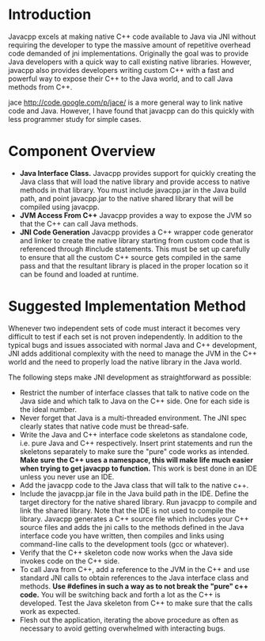 # Introduction #

Javacpp excels at making native C++ code available to Java via JNI without requiring the developer to type the massive amount of repetitive overhead code demanded of jni implementations. Originally the goal was to provide Java developers with a quick way to call existing native libraries. However, javacpp also provides developers writing custom C++ with a fast and powerful way to expose their C++ to the Java world, and to call Java methods from C++.

jace http://code.google.com/p/jace/ is a more general way to link native code and Java. However, I have found that javacpp can do this quickly with less programmer study for simple cases.

# Component Overview #
  * **Java Interface Class.** Javacpp provides support for quickly creating the Java class that will load the native library and provide access to native methods in that library. You must include javacpp.jar in the Java build path, and point javacpp.jar to the native shared library that will be compiled using javacpp.
  * **JVM Access From C++** Javacpp provides a way to expose the JVM so that the C++ can call Java methods.
  * **JNI Code Generation** Javacpp provides a C++ wrapper code generator and linker to create the native library starting from custom code that is referenced through #include statements. This must be set up carefully to ensure that all the custom C++ source gets compiled in the same pass and that the resultant library is placed in the proper location so it can be found and loaded at runtime.

# Suggested Implementation Method #

Whenever two independent sets of code must interact it becomes very difficult to test if each set is not proven independently. In addition to the typical bugs and issues associated with normal Java and C++ development, JNI adds additional complexity with the need to manage the JVM in the C++ world and the need to properly load the native library in the Java world.

The following steps make JNI development as straightforward as possible:

  * Restrict the number of interface classes that talk to native code on the Java side and which talk to Java on the C++ side. One for each side is the ideal number.
  * Never forget that Java is a multi-threaded environment. The JNI spec clearly states that native code must be thread-safe.
  * Write the Java and C++ interface code skeletons as standalone code, i.e. pure Java and C++ respectively. Insert print statements and run the skeletons separately to make sure the "pure" code works as intended. **Make sure the C++ uses a namespace, this will make life much easier when trying to get javacpp to function.** This work is best done in an IDE unless you never use an IDE.
  * Add the javacpp code to the Java class that will talk to the native c++.
  * Include the javacpp.jar file in the Java build path in the IDE. Define the target directory for the native shared library. Run javacpp to compile and link the shared library. Note that the IDE is not used to compile the library. Javacpp generates a C++ source file which includes your C++ source files and adds the jni calls to the methods defined in the Java interface code you have written, then compiles and links using command-line calls to the development tools (gcc or whatever).
  * Verify that the C++ skeleton code now works when the Java side invokes code on the C++ side.
  * To call Java from C++, add a reference to the JVM in the C++ and use standard JNI calls to obtain references to the Java interface class and methods. **Use #defines in such a way as to not break the "pure" c++ code.** You will be switching back and forth a lot as the C++ is developed. Test the Java skeleton from C++ to make sure that the calls work as expected.
  * Flesh out the application, iterating the above procedure as often as necessary to avoid getting overwhelmed with interacting bugs.